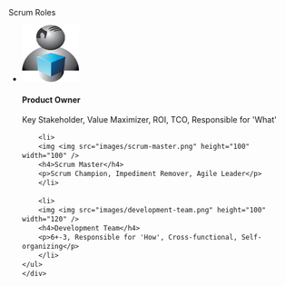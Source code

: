 <div class="darkbackground">
Scrum Roles
    <div class="vertical-image-list">
    <ul>      
        <li>
        <img src="images/product-owner.png" height="100" width="100" />
        <h4>Product Owner</h4>
        <p>Key Stakeholder, Value Maximizer, ROI, TCO, Responsible for 'What'</p>
        </li>
    
        <li>
        <img <img src="images/scrum-master.png" height="100" width="100" /> 
        <h4>Scrum Master</h4>
        <p>Scrum Champion, Impediment Remover, Agile Leader</p>
        </li>
    
        <li>
        <img <img src="images/development-team.png" height="100" width="120" />
        <h4>Development Team</h4>
        <p>6+-3, Responsible for 'How', Cross-functional, Self-organizing</p>
        </li>
    </ul>
    </div>  
</div>